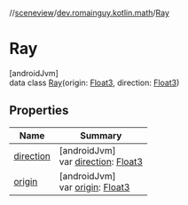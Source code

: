 //[sceneview](../../../index.md)/[dev.romainguy.kotlin.math](../index.md)/[Ray](index.md)

# Ray

[androidJvm]\
data class [Ray](index.md)(origin: [Float3](../-float3/index.md), direction: [Float3](../-float3/index.md))

## Properties

| Name | Summary |
|---|---|
| [direction](direction.md) | [androidJvm]<br>var [direction](direction.md): [Float3](../-float3/index.md) |
| [origin](origin.md) | [androidJvm]<br>var [origin](origin.md): [Float3](../-float3/index.md) |
